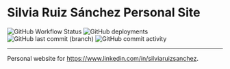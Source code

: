 # Silvia Ruiz Sánchez Personal Site

![GitHub Workflow Status](https://img.shields.io/github/workflow/status/lucas-gonzalez/silviaruizsanchez/github%20pages) ![GitHub deployments](https://img.shields.io/github/deployments/lucas-gonzalez/silviaruizsanchez/github-pages) ![GitHub last commit (branch)](https://img.shields.io/github/last-commit/lucas-gonzalez/silviaruizsanchez/gh-pages) ![GitHub commit activity](https://img.shields.io/github/commit-activity/m/lucas-gonzalez/silviaruizsanchez)

----

Personal website for https://www.linkedin.com/in/silviaruizsanchez.
